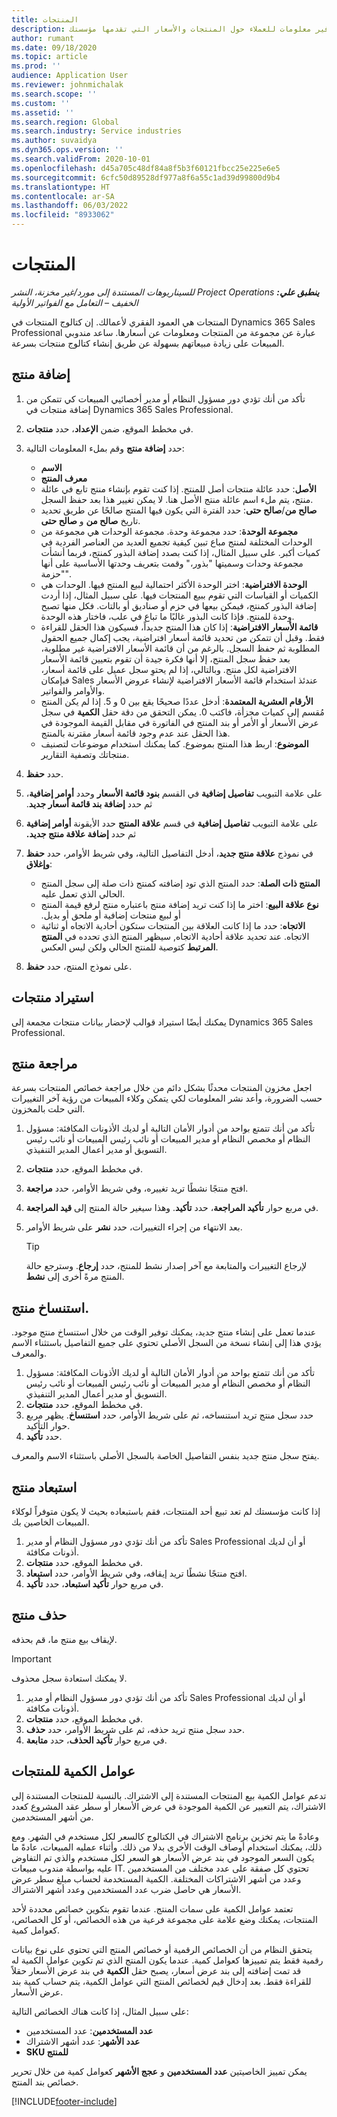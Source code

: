 ```yaml
---
title: المنتجات
description: يوفر هذا المقال معلومات حول كتالوج المنتجات الذي يمكنك استخدامه لتوفير معلومات للعملاء حول المنتجات والأسعار التي تقدمها مؤسستك.
author: rumant
ms.date: 09/18/2020
ms.topic: article
ms.prod: ''
audience: Application User
ms.reviewer: johnmichalak
ms.search.scope: ''
ms.custom: ''
ms.assetid: ''
ms.search.region: Global
ms.search.industry: Service industries
ms.author: suvaidya
ms.dyn365.ops.version: ''
ms.search.validFrom: 2020-10-01
ms.openlocfilehash: d45a705c48df84a8f5b3f60121fbcc25e225e6e5
ms.sourcegitcommit: 6cfc50d89528df977a8f6a55c1ad39d99800d9b4
ms.translationtype: HT
ms.contentlocale: ar-SA
ms.lasthandoff: 06/03/2022
ms.locfileid: "8933062"
---
```

# <a name="products"></a>ال‏‏منتجات

_**ينطبق علي:** ‏‫Project Operations للسيناريوهات المستندة إلى مورد/غير مخزنة‬، ‏‫النشر الخفيف – التعامل مع الفواتير الأولية‬_

المنتجات هي العمود الفقري لأعمالك. إن كتالوج المنتجات في Dynamics 365 Sales Professional عبارة عن مجموعة من المنتجات ومعلومات عن أسعارها. ساعد مندوبي المبيعات على زيادة مبيعاتهم بسهولة عن طريق إنشاء كتالوج منتجات بسرعة.

## <a name="add-a-product"></a>إضافة منتج

1.  تأكد من أنك تؤدي دور مسؤول النظام أو مدير أخصائيي المبيعات كي تتمكن من إضافة منتجات في Dynamics 365 Sales Professional.
2.  في مخطط الموقع، ضمن **الإعداد**، حدد **منتجات**.
3.  حدد **إضافة منتج** وقم بملء المعلومات التالية:

    -  **الاسم**
    -  **معرف المنتج**
    -  **الأصل**: حدد عائلة منتجات أصل للمنتج. إذا كنت تقوم بإنشاء منتج تابع في عائلة منتج، يتم ملء اسم عائلة منتج الأصل هنا. لا يمكن تغيير هذا بعد حفظ السجل.
    -  **صالح من**/**صالح حتى**: حدد الفترة التي يكون فيها المنتج صالحًا عن طريق تحديد تاريخ **صالح من** و **صالح حتى**.
    -  **مجموعة الوحدة‬**: حدد مجموعة وحدة‬. مجموعة الوحدات هي مجموعة من الوحدات المختلفة لمنتج مباع تبين كيفية تجميع العديد من العناصر الفردية في كميات أكبر. على سبيل المثال، إذا كنت بصدد إضافة البذور كمنتج، فربما أنشأت مجموعة وحدات وسميتها "بذور،" وقمت بتعريف وحدتها الأساسية على أنها "حزمة".
    -  **الوحدة الافتراضية**: اختر الوحدة الأكثر احتمالية لبيع المنتج فيها. الوحدات هي الكميات أو القياسات التي تقوم ببيع المنتجات فيها. على سبيل المثال، إذا أردت إضافة البذور كمنتج، فيمكن بيعها في حزم أو صناديق أو بالتات. فكل منها تصبح وحدة للمنتج. فإذا كانت البذور غالبًا ما تباع في علب، فاختار هذه الوحدة.
    -  **قائمة الأسعار الافتراضية**: إذا كان هذا المنتج جديداً، فسيكون هذا الحقل للقراءة فقط. وقبل أن تتمكن من تحديد قائمة أسعار افتراضية، يجب إكمال جميع الحقول المطلوبة ثم حفظ السجل. بالرغم من أن قائمة الأسعار الافتراضية غير مطلوبة، بعد حفظ سجل المنتج، إلا أنها فكرة جيدة أن تقوم بتعيين قائمة الأسعار الافتراضية لكل منتج. وبالتالي، إذا لم يحتوِ سجل عميل على قائمة أسعار، فبإمكان Sales عندئذ استخدام قائمة الأسعار الافتراضية لإنشاء عروض الأسعار والأوامر والفواتير.
    -  **الأرقام العشرية المعتمدة‬**: أدخل عددًا صحيحًا يقع بين 0 و 5. إذا لم يكن المنتج مُقسم إلى كميات مجزأة، فاكتب 0. يمكن التحقق من دقة حقل **الكمية** في سجل عرض الأسعار أو الأمر أو بند المنتج في الفاتورة في مقابل القيمة الموجودة في هذا الحقل عند عدم وجود قائمة أسعار مقترنة بالمنتج.
    -  **الموضوع**: اربط هذا المنتج بموضوع. كما يمكنك استخدام موضوعات لتصنيف منتجاتك وتصفية التقارير.

4.  حدد **حفظ**.
5.  على علامة التبويب **تفاصيل إضافية‬** في القسم **بنود قائمة الأسعار** وحدد **أوامر إضافية‬**، ثم حدد **إضافة بند قائمة أسعار جديد‬‏‫**.
7.  على علامة التبويب **تفاصيل إضافية** في قسم **علاقة المنتج‬** حدد الأيقونة **أوامر إضافية‬** ثم حدد **إضافة علاقة منتج جديد‬‏‫.**
8.  في نموذج **علاقة منتج جديد**، أدخل التفاصيل التالية، وفي شريط الأوامر، حدد **حفظ وإغلاق**:

    -   **المنتج ذات الصلة**: حدد المنتج الذي تود إضافته كمنتج ذات صلة إلى سجل المنتج الحالي الذي تعمل عليه.
    -   **‬‏‫نوع علاقة البيع‬‏‫**: اختر ما إذا كنت تريد إضافة منتج باعتباره منتج لرفع قيمة المنتج أو لبيع منتجات إضافية أو ملحق أو بديل.
    -   **‏‫الاتجاه‬**: حدد ما إذا كانت العلاقة بين المنتجات ستكون أحادية الاتجاه أو ثنائية الاتجاه. عند تحديد علاقة أحادية الاتجاه, سيظهر المنتج الذي تحدده في **المنتج المرتبط** كتوصية للمنتج الحالي ولكن ليس العكس.

9.  على نموذج المنتج، حدد **حفظ**.

## <a name="import-products"></a>استيراد منتجات

يمكنك أيضًا استيراد قوالب لإحضار بيانات منتجات مجمعة إلى Dynamics 365 Sales Professional.

## <a name="revise-a-product"></a>مراجعة منتج

اجعل مخزون المنتجات محدثًا بشكل دائم من خلال مراجعة خصائص المنتجات بسرعة حسب الضرورة، وأعد نشر المعلومات لكي يتمكن وكلاء المبيعات من رؤية آخر التغييرات التي حلت بالمخزون.

1.  تأكد من أنك تتمتع بواحد من أدوار الأمان التالية أو لديك الأذونات المكافئة: مسؤول النظام أو مخصص النظام أو مدير المبيعات أو نائب رئيس المبيعات أو نائب رئيس التسويق أو مدير أعمال المدير التنفيذي.
2.  في مخطط الموقع، حدد **منتجات**.
3.  افتح منتجًا نشطًا تريد تغييره، وفي شريط الأوامر، حدد **مراجعة**.
4.  في مربع حوار **تأكيد المراجعة**، حدد **تأكيد**. وهذا سيغير حالة المنتج إلى **قيد المراجعة**.
5.  بعد الانتهاء من إجراء التغييرات، حدد **نشر** على شريط الأوامر.

    > [!TIP]
    > لإرجاع التغييرات والمتابعة مع آخر إصدار نشط للمنتج، حدد **إرجاع**. وسترجع حالة المنتج مرةً أخرى إلى **نشط**.

## <a name="clone-a-product"></a>استنساخ منتج. 

عندما تعمل على إنشاء منتج جديد، يمكنك توفير الوقت من خلال استنساخ منتج موجود. يؤدي هذا إلى إنشاء نسخة من السجل الأصلي تحتوي على جميع التفاصيل باستثناء الاسم والمعرف.

1.  تأكد من أنك تتمتع بواحد من أدوار الأمان التالية أو لديك الأذونات المكافئة: مسؤول النظام أو مخصص النظام أو مدير المبيعات أو نائب رئيس المبيعات أو نائب رئيس التسويق أو مدير أعمال المدير التنفيذي.
2.  في مخطط الموقع، حدد **منتجات**.
3.  حدد سجل منتج تريد استنساخه، ثم على شريط الأوامر، حدد **استنساخ**. يظهر مربع حوار التأكيد.
4.  حدد **تأكيد**.

يفتح سجل منتج جديد بنفس التفاصيل الخاصة بالسجل الأصلي باستثناء الاسم والمعرف.

## <a name="retire-a-product"></a>استبعاد منتج 

إذا كانت مؤسستك لم تعد تبيع أحد المنتجات، فقم باستبعاده بحيث لا يكون متوفراً لوكلاء المبيعات الخاصين بك.

1.  تأكد من أنك تؤدي دور مسؤول النظام أو مدير Sales Professional أو أن لديك أذونات مكافئة.
2.  في مخطط الموقع، حدد **منتجات**.
3.  افتح منتجًا نشطًا تريد إيقافه، وفي شريط الأوامر، حدد **استبعاد**.
4.  في مربع حوار **تأكيد استبعاد**، حدد **تأكيد**.


## <a name="delete-a-product"></a>‏حذف منتج

لإيقاف بيع منتج ما، قم بحذفه.

> [!IMPORTANT]
> لا يمكنك استعادة سجل محذوف.

1.  تأكد من أنك تؤدي دور مسؤول النظام أو مدير Sales Professional أو أن لديك أذونات مكافئة.
2.  في مخطط الموقع، حدد **منتجات**.
3.  حدد سجل منتج تريد حذفه، ثم على شريط الأوامر، حدد **حذف**.
4.  في مربع حوار **تأكيد الحذف**، حدد **متابعة**.
 
 ## <a name="quantity-factors-for-products"></a>عوامل الكمية للمنتجات

تدعم عوامل الكمية بيع المنتجات المستندة إلى الاشتراك. بالنسبة للمنتجات المستندة إلى الاشتراك، يتم التعبير عن الكمية الموجودة في عرض الأسعار أو سطر عقد المشروع كعدد من أشهر المستخدمين.

وعادةً ما يتم تخزين برنامج الاشتراك في الكتالوج كالسعر لكل مستخدم في الشهر. ومع ذلك، يمكنك استخدام أوصاف الوقت الأخرى بدلا من ذلك. وأثناء عمليه المبيعات، عادةً ما يكون السعر الموجود في بند عرض الأسعار هو السعر لكل مستخدم والذي تم التفاوض عليه بواسطة مندوب مبيعات IT. تحتوي كل صفقة على عدد مختلف من المستخدمين وعدد من أشهر الاشتراكات المختلفة. الكمية المستخدمة لحساب مبلغ سطر عرض الأسعار هي حاصل ضرب عدد المستخدمين وعدد أشهر الاشتراك.

تعتمد عوامل الكمية على سمات المنتج. عندما تقوم بتكوين خصائص محددة لأحد المنتجات، يمكنك وضع علامة على مجموعة فرعية من هذه الخصائص، أو كل الخصائص، كعوامل كمية.

يتحقق النظام من أن الخصائص الرقمية أو خصائص المنتج التي تحتوي على نوع بيانات رقمية فقط يتم تمييزها كعوامل كمية. عندما يكون المنتج الذي تم تكوين عوامل الكمية له قد تمت إضافته إلى بند عرض أسعار، يصبح حقل **الكمية** في بند عرض الأسعار حقلاً للقراءة فقط. بعد إدخال قيم لخصائص المنتج التي عوامل الكمية، يتم حساب كمية بند عرض الأسعار.

على سبيل المثال، إذا كانت هناك الخصائص التالية: 

- **عدد المستخدمين**: عدد المستخدمين 
- **عدد الأشهر**: عدد أشهر الاشتراك
- **SKU للمنتج** 

يمكن تمييز الخاصيتين **عدد المستخدمين** و **عجج الأشهر** كعوامل كمية من خلال تحرير خصائص بند المنتج. 


[!INCLUDE[footer-include](../includes/footer-banner.md)]
